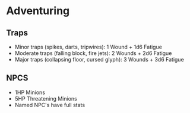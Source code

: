 # Adventuring

## Traps
* Minor traps (spikes, darts, tripwires): 1 Wound + 1d6 Fatigue
* Moderate traps (falling block, fire jets): 2 Wounds + 2d6 Fatigue
* Major traps (collapsing floor, cursed glyph): 3 Wounds + 3d6 Fatigue

## NPCS
* 1HP Minions
* 5HP Threatening Minions
* Named NPC's have full stats